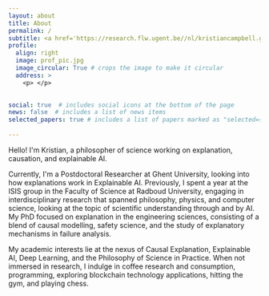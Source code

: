 ```yaml
---
layout: about
title: About
permalink: /
subtitle: <a href='https://research.flw.ugent.be//nl/kristiancampbell.gonzalezbarman'>Ghent University</a>.  
profile:
  align: right
  image: prof_pic.jpg
  image_circular: True # crops the image to make it circular
  address: >
    <p> </p>
 

social: true  # includes social icons at the bottom of the page
news: false  # includes a list of news items
selected_papers: true # includes a list of papers marked as "selected={true}"
  
---
```


Hello! I'm Kristian, a philosopher of science working on explanation, causation, and explainable AI.

Currently, I'm a Postdoctoral Researcher at Ghent University, looking into how explanations work in Explainable AI. Previously, I spent a year at the ISIS group in the Faculty of Science at Radboud University, engaging in interdisciplinary research that spanned philosophy, physics, and computer science, looking at the topic of scientific understanding through and by AI.  My PhD focused on explanation in the engineering sciences, consisting of a blend of causal modelling, safety science, and the study of explanatory mechanisms in failure analysis. 

My academic interests lie at the nexus of Causal Explanation, Explainable AI, Deep Learning, and the Philosophy of Science in Practice.
When not immersed in research, I indulge in coffee research and consumption, programming, exploring blockchain technology applications, hitting the gym, and playing chess. 


